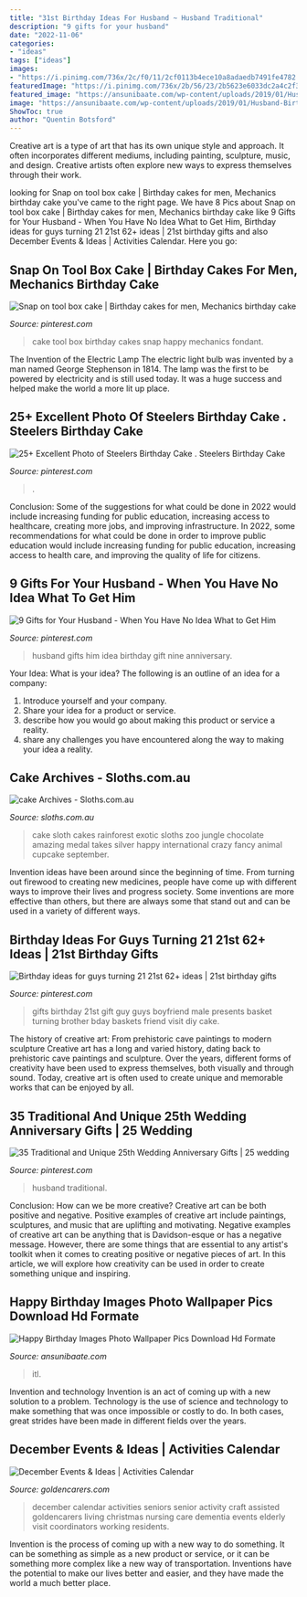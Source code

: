 ```yaml
---
title: "31st Birthday Ideas For Husband ~ Husband Traditional"
description: "9 gifts for your husband"
date: "2022-11-06"
categories:
- "ideas"
tags: ["ideas"]
images:
- "https://i.pinimg.com/736x/2c/f0/11/2cf0113b4ece10a8adaedb7491fe4782.jpg"
featuredImage: "https://i.pinimg.com/736x/2b/56/23/2b5623e6033dc2a4c2f371755cde259d--tool-box-cake.jpg"
featured_image: "https://ansunibaate.com/wp-content/uploads/2019/01/Husband-Birthday-wallpaper-.jpg"
image: "https://ansunibaate.com/wp-content/uploads/2019/01/Husband-Birthday-wallpaper-.jpg"
ShowToc: true
author: "Quentin Botsford"
---
```



Creative art is a type of art that has its own unique style and approach. It often incorporates different mediums, including painting, sculpture, music, and design. Creative artists often explore new ways to express themselves through their work.

	

		
looking for Snap on tool box cake | Birthday cakes for men, Mechanics birthday cake you've came to the right page. We have 8 Pics about Snap on tool box cake | Birthday cakes for men, Mechanics birthday cake like 9 Gifts for Your Husband - When You Have No Idea What to Get Him, Birthday ideas for guys turning 21 21st 62+ ideas | 21st birthday gifts and also December Events &amp; Ideas | Activities Calendar. Here you go:
		
    
## Snap On Tool Box Cake | Birthday Cakes For Men, Mechanics Birthday Cake

<img loading=lazy src="https://i.pinimg.com/736x/2b/56/23/2b5623e6033dc2a4c2f371755cde259d--tool-box-cake.jpg" onerror="this.onerror=null;this.src='https://tse1.mm.bing.net/th?id=OIP.SI9yrf_YOpPRxQyqIF5ajgHaJ3&amp;pid=15.1';" alt="Snap on tool box cake | Birthday cakes for men, Mechanics birthday cake">

_Source: pinterest.com_

>cake tool box birthday cakes snap happy mechanics fondant. 

	

The Invention of the Electric Lamp
The electric light bulb was invented by a man named George Stephenson in 1814. The lamp was the first to be powered by electricity and is still used today. It was a huge success and helped make the world a more lit up place.

    
## 25+ Excellent Photo Of Steelers Birthday Cake . Steelers Birthday Cake

<img loading=lazy src="https://i.pinimg.com/736x/41/b0/4c/41b04cbddb593942448f072e650e1490.jpg" onerror="this.onerror=null;this.src='https://tse1.mm.bing.net/th?id=OIP.7vDpJxlti_3XB4udSGOFQwHaJ5&amp;pid=15.1';" alt="25+ Excellent Photo of Steelers Birthday Cake . Steelers Birthday Cake">

_Source: pinterest.com_

>. 

	

Conclusion: Some of the suggestions for what could be done in 2022 would include increasing funding for public education, increasing access to healthcare, creating more jobs, and improving infrastructure.
In 2022, some recommendations for what could be done in order to improve public education would include increasing funding for public education, increasing access to health care, and improving the quality of life for citizens.

    
## 9 Gifts For Your Husband - When You Have No Idea What To Get Him

<img loading=lazy src="https://i.pinimg.com/736x/f7/c3/ee/f7c3eeb504f3327d29fd9049acad650d.jpg" onerror="this.onerror=null;this.src='https://tse4.mm.bing.net/th?id=OIP.cDX7Fwuoo3jThuw6XBlSEQHaLH&amp;pid=15.1';" alt="9 Gifts for Your Husband - When You Have No Idea What to Get Him">

_Source: pinterest.com_

>husband gifts him idea birthday gift nine anniversary. 

	

Your Idea: What is your idea?
The following is an outline of an idea for a company:
1. Introduce yourself and your company.
2. Share your idea for a product or service.
3. describe how you would go about making this product or service a reality.
4. share any challenges you have encountered along the way to making your idea a reality.

    
## Cake Archives - Sloths.com.au

<img loading=lazy src="http://sloths.com.au/wp-content/uploads/2013/08/rainforest-cake.jpg" onerror="this.onerror=null;this.src='https://tse3.mm.bing.net/th?id=OIP.z8CT0mO5kvZnzhute5pLDgHaJ4&amp;pid=15.1';" alt="cake Archives - Sloths.com.au">

_Source: sloths.com.au_

>cake sloth cakes rainforest exotic sloths zoo jungle chocolate amazing medal takes silver happy international crazy fancy animal cupcake september. 

	

Invention ideas have been around since the beginning of time. From turning out firewood to creating new medicines, people have come up with different ways to improve their lives and progress society. Some inventions are more effective than others, but there are always some that stand out and can be used in a variety of different ways.

    
## Birthday Ideas For Guys Turning 21 21st 62+ Ideas | 21st Birthday Gifts

<img loading=lazy src="https://i.pinimg.com/736x/15/91/d9/1591d918848bebecf52ff610c88fbe20.jpg" onerror="this.onerror=null;this.src='https://tse4.mm.bing.net/th?id=OIP.kFZZACn-QNgrML5cGsUIAgAAAA&amp;pid=15.1';" alt="Birthday ideas for guys turning 21 21st 62+ ideas | 21st birthday gifts">

_Source: pinterest.com_

>gifts birthday 21st gift guy guys boyfriend male presents basket turning brother bday baskets friend visit diy cake. 

	

The history of creative art: From prehistoric cave paintings to modern sculpture
Creative art has a long and varied history, dating back to prehistoric cave paintings and sculpture. Over the years, different forms of creativity have been used to express themselves, both visually and through sound. Today, creative art is often used to create unique and memorable works that can be enjoyed by all.

    
## 35 Traditional And Unique 25th Wedding Anniversary Gifts | 25 Wedding

<img loading=lazy src="https://i.pinimg.com/736x/2c/f0/11/2cf0113b4ece10a8adaedb7491fe4782.jpg" onerror="this.onerror=null;this.src='https://tse4.mm.bing.net/th?id=OIP.1Fe3hAsJ4Y3gD6KDaOgxiwHaJ3&amp;pid=15.1';" alt="35 Traditional and Unique 25th Wedding Anniversary Gifts | 25 wedding">

_Source: pinterest.com_

>husband traditional. 

	

Conclusion: How can we be more creative?
Creative art can be both positive and negative. Positive examples of creative art include paintings, sculptures, and music that are uplifting and motivating. Negative examples of creative art can be anything that is Davidson-esque or has a negative message. However, there are some things that are essential to any artist's toolkit when it comes to creating positive or negative pieces of art. In this article, we will explore how creativity can be used in order to create something unique and inspiring.

    
## Happy Birthday Images Photo Wallpaper Pics Download Hd Formate

<img loading=lazy src="https://ansunibaate.com/wp-content/uploads/2019/01/Husband-Birthday-wallpaper-.jpg" onerror="this.onerror=null;this.src='https://tse3.mm.bing.net/th?id=OIP.TqzDxmvK3Caxt1BFUTKiRQHaEK&amp;pid=15.1';" alt="Happy Birthday Images Photo Wallpaper Pics Download Hd Formate">

_Source: ansunibaate.com_

>itl. 

	

Invention and technology
Invention is an act of coming up with a new solution to a problem. Technology is the use of science and technology to make something that was once impossible or costly to do. In both cases, great strides have been made in different fields over the years.

    
## December Events &amp; Ideas | Activities Calendar

<img loading=lazy src="https://www.goldencarers.com/assets/img/calendar/12-december-pinterest.jpg" onerror="this.onerror=null;this.src='https://tse1.mm.bing.net/th?id=OIP.8xO4TywZTM_MfOcrDKGxqQHaMP&amp;pid=15.1';" alt="December Events &amp; Ideas | Activities Calendar">

_Source: goldencarers.com_

>december calendar activities seniors senior activity craft assisted goldencarers living christmas nursing care dementia events elderly visit coordinators working residents. 

	

Invention is the process of coming up with a new way to do something. It can be something as simple as a new product or service, or it can be something more complex like a new way of transportation. Inventions have the potential to make our lives better and easier, and they have made the world a much better place.

